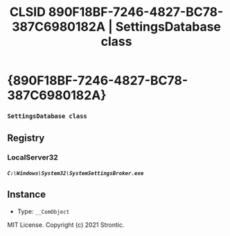 ﻿---
title: "CLSID 890F18BF-7246-4827-BC78-387C6980182A | SettingsDatabase class"
excerpt: What is COM-Object CLSID 890F18BF-7246-4827-BC78-387C6980182A?
---

# {890F18BF-7246-4827-BC78-387C6980182A}

### `SettingsDatabase class`

## Registry


### LocalServer32

##### `C:\Windows\System32\SystemSettingsBroker.exe`

## Instance

* Type: `__ComObject`

MIT License. Copyright (c) 2021 Strontic.


